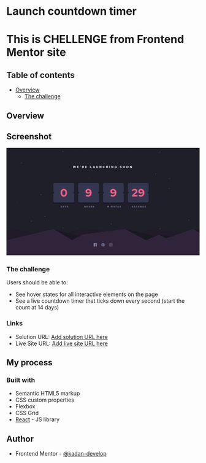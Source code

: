# Launch countdown timer

# This is CHELLENGE from Frontend Mentor site

## Table of contents

- [Overview](#overview)
  - [The challenge](#the-challenge)

## Overview

## Screenshot

![](./src/assets/screenshot.png)

### The challenge

Users should be able to:

- See hover states for all interactive elements on the page
- See a live countdown timer that ticks down every second (start the count at 14 days)

### Links

- Solution URL: [Add solution URL here](https://your-solution-url.com)
- Live Site URL: [Add live site URL here](https://your-live-site-url.com)

## My process

### Built with

- Semantic HTML5 markup
- CSS custom properties
- Flexbox
- CSS Grid
- [React](https://reactjs.org/) - JS library

## Author

- Frontend Mentor - [@kadan-develop](https://www.frontendmentor.io/profile/kadan-develop)
